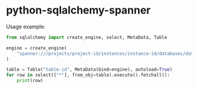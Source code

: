 # python-sqlalchemy-spanner

Usage example:

```python
from sqlalchemy import create_engine, select, MetaData, Table

engine = create_engine(
    "spanner:///projects/project-id/instances/instance-id/databases/database-id"
)

table = Table("table-id", MetaData(bind=engine), autoload=True)
for row in select(["*"], from_obj=table).execute().fetchall():
    print(row)
```